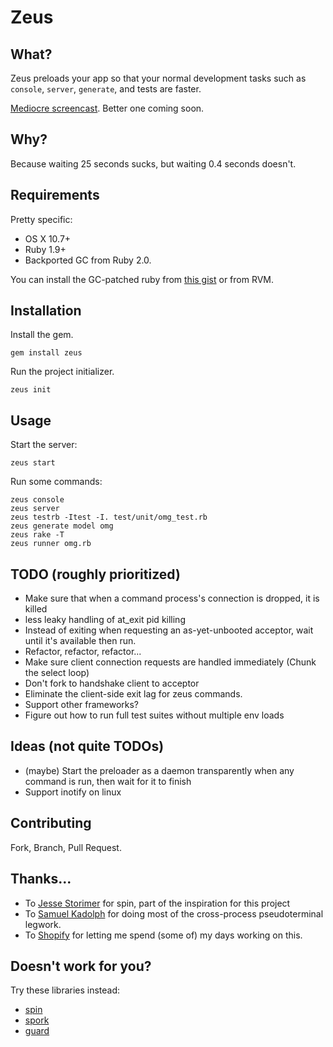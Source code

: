 # Zeus

## What?

Zeus preloads your app so that your normal development tasks such as `console`, `server`, `generate`, and tests are faster.

[Mediocre screencast](http://burke.libbey.me/zeus.mov). Better one coming soon.

## Why?

Because waiting 25 seconds sucks, but waiting 0.4 seconds doesn't.

## Requirements

Pretty specific:

* OS X 10.7+
* Ruby 1.9+
* Backported GC from Ruby 2.0.

You can install the GC-patched ruby from [this gist](https://gist.github.com/1688857) or from RVM.

## Installation

Install the gem.

    gem install zeus

Run the project initializer.

    zeus init

## Usage

Start the server:

    zeus start

Run some commands:

    zeus console
    zeus server
    zeus testrb -Itest -I. test/unit/omg_test.rb
    zeus generate model omg
    zeus rake -T
    zeus runner omg.rb


## TODO (roughly prioritized)

* Make sure that when a command process's connection is dropped, it is killed
* less leaky handling of at_exit pid killing
* Instead of exiting when requesting an as-yet-unbooted acceptor, wait until it's available then run.
* Refactor, refactor, refactor...
* Make sure client connection requests are handled immediately (Chunk the select loop)
* Don't fork to handshake client to acceptor
* Eliminate the client-side exit lag for zeus commands.
* Support other frameworks?
* Figure out how to run full test suites without multiple env loads

## Ideas (not quite TODOs)

* (maybe) Start the preloader as a daemon transparently when any command is run, then wait for it to finish
* Support inotify on linux

## Contributing

Fork, Branch, Pull Request.

## Thanks...

* To [Jesse Storimer](http://github.com/jstorimer) for spin, part of the inspiration for this project
* To [Samuel Kadolph](http://github.com/samuelkadolph) for doing most of the cross-process pseudoterminal legwork.
* To [Shopify](http://github.com/Shopify) for letting me spend (some of) my days working on this.

## Doesn't work for you?

Try these libraries instead:

* [spin](https://github.com/jstorimer/spin)
* [spork](https://github.com/sporkrb/spork)
* [guard](https://github.com/guard/guard)
